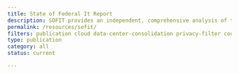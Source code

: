 ```yaml
---
title: State of Federal It Report
description: SOFIT provides an independent, comprehensive analysis of the current Federal IT environment.
permalink: /resources/sofit/
filters: publication cloud data-center-consolidation privacy-filter council-operations cybersecurity accessibility current
type: publication
category: all
status: current

---
```

